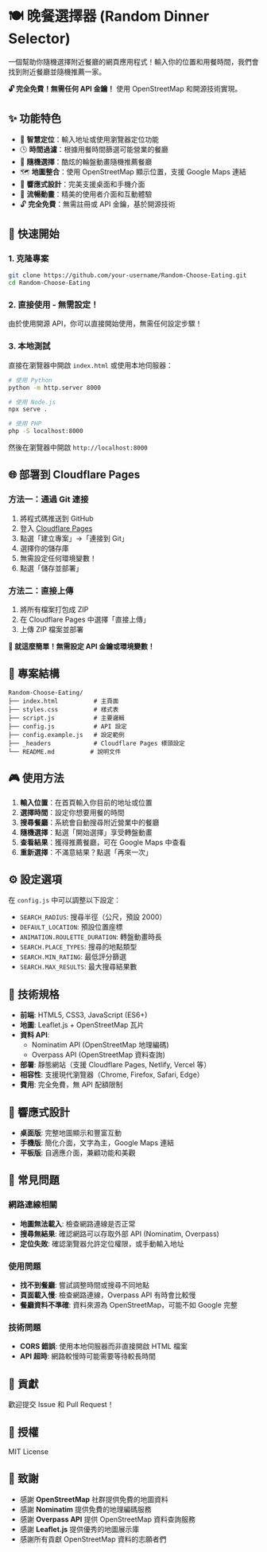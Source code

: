 # 🍽️ 晚餐選擇器 (Random Dinner Selector)

一個幫助你隨機選擇附近餐廳的網頁應用程式！輸入你的位置和用餐時間，我們會找到附近餐廳並隨機推薦一家。

**🔓 完全免費！無需任何 API 金鑰！** 使用 OpenStreetMap 和開源技術實現。

## ✨ 功能特色

- 📍 **智慧定位**：輸入地址或使用瀏覽器定位功能
- 🕒 **時間過濾**：根據用餐時間篩選可能營業的餐廳
- 🎲 **隨機選擇**：酷炫的輪盤動畫隨機推薦餐廳
- 🗺️ **地圖整合**：使用 OpenStreetMap 顯示位置，支援 Google Maps 連結
- 📱 **響應式設計**：完美支援桌面和手機介面
- 🎨 **流暢動畫**：精美的使用者介面和互動體驗
- 🔓 **完全免費**：無需註冊或 API 金鑰，基於開源技術

## 🚀 快速開始

### 1. 克隆專案

```bash
git clone https://github.com/your-username/Random-Choose-Eating.git
cd Random-Choose-Eating
```

### 2. 直接使用 - 無需設定！

由於使用開源 API，你可以直接開始使用，無需任何設定步驟！

### 3. 本地測試

直接在瀏覽器中開啟 `index.html` 或使用本地伺服器：

```bash
# 使用 Python
python -m http.server 8000

# 使用 Node.js
npx serve .

# 使用 PHP
php -S localhost:8000
```

然後在瀏覽器中開啟 `http://localhost:8000`

## 🌐 部署到 Cloudflare Pages

### 方法一：通過 Git 連接

1. 將程式碼推送到 GitHub
2. 登入 [Cloudflare Pages](https://pages.cloudflare.com/)
3. 點選「建立專案」→「連接到 Git」
4. 選擇你的儲存庫
5. 無需設定任何環境變數！
6. 點選「儲存並部署」

### 方法二：直接上傳

1. 將所有檔案打包成 ZIP
2. 在 Cloudflare Pages 中選擇「直接上傳」
3. 上傳 ZIP 檔案並部署

**🎉 就這麼簡單！無需設定 API 金鑰或環境變數！**

## 📁 專案結構

```
Random-Choose-Eating/
├── index.html          # 主頁面
├── styles.css          # 樣式表
├── script.js           # 主要邏輯
├── config.js           # API 設定
├── config.example.js   # 設定範例
├── _headers            # Cloudflare Pages 標頭設定
└── README.md          # 說明文件
```

## 🎮 使用方法

1. **輸入位置**：在首頁輸入你目前的地址或位置
2. **選擇時間**：設定你想要用餐的時間
3. **搜尋餐廳**：系統會自動搜尋附近營業中的餐廳
4. **隨機選擇**：點選「開始選擇」享受轉盤動畫
5. **查看結果**：獲得推薦餐廳，可在 Google Maps 中查看
6. **重新選擇**：不滿意結果？點選「再來一次」

## ⚙️ 設定選項

在 `config.js` 中可以調整以下設定：

- `SEARCH_RADIUS`: 搜尋半徑（公尺，預設 2000）
- `DEFAULT_LOCATION`: 預設位置座標
- `ANIMATION.ROULETTE_DURATION`: 轉盤動畫時長
- `SEARCH.PLACE_TYPES`: 搜尋的地點類型
- `SEARCH.MIN_RATING`: 最低評分篩選
- `SEARCH.MAX_RESULTS`: 最大搜尋結果數

## 🔧 技術規格

- **前端**: HTML5, CSS3, JavaScript (ES6+)
- **地圖**: Leaflet.js + OpenStreetMap 瓦片
- **資料 API**: 
  - Nominatim API (OpenStreetMap 地理編碼)
  - Overpass API (OpenStreetMap 資料查詢)
- **部署**: 靜態網站（支援 Cloudflare Pages, Netlify, Vercel 等）
- **相容性**: 支援現代瀏覽器（Chrome, Firefox, Safari, Edge）
- **費用**: 完全免費，無 API 配額限制

## 📱 響應式設計

- **桌面版**: 完整地圖顯示和豐富互動
- **手機版**: 簡化介面，文字為主，Google Maps 連結
- **平板版**: 自適應介面，兼顧功能和美觀

## 🐛 常見問題

### 網路連線相關
- **地圖無法載入**: 檢查網路連線是否正常
- **搜尋無結果**: 確認網路可以存取外部 API (Nominatim, Overpass)
- **定位失敗**: 確認瀏覽器允許定位權限，或手動輸入地址

### 使用問題  
- **找不到餐廳**: 嘗試調整時間或搜尋不同地點
- **頁面載入慢**: 檢查網路連線，Overpass API 有時會比較慢
- **餐廳資料不準確**: 資料來源為 OpenStreetMap，可能不如 Google 完整

### 技術問題
- **CORS 錯誤**: 使用本地伺服器而非直接開啟 HTML 檔案
- **API 超時**: 網路較慢時可能需要等待較長時間

## 🤝 貢獻

歡迎提交 Issue 和 Pull Request！

## 📄 授權

MIT License

## 🙏 致謝

- 感謝 **OpenStreetMap** 社群提供免費的地圖資料
- 感謝 **Nominatim** 提供免費的地理編碼服務  
- 感謝 **Overpass API** 提供 OpenStreetMap 資料查詢服務
- 感謝 **Leaflet.js** 提供優秀的地圖展示庫
- 感謝所有貢獻 OpenStreetMap 資料的志願者們
